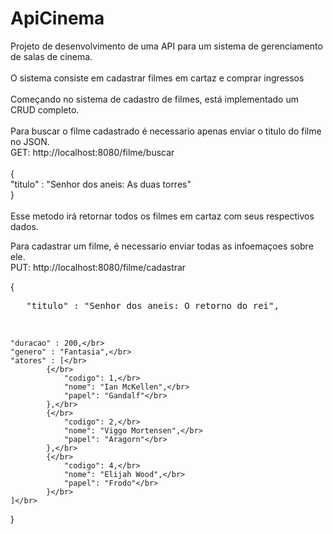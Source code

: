 # ApiCinema</br>
Projeto de desenvolvimento de uma API para um sistema de gerenciamento de salas de cinema.</br>
</br>
O sistema consiste em cadastrar filmes em cartaz e comprar ingressos</br>
</br>
Começando no sistema de cadastro de filmes, está implementado um CRUD completo.</br>
</br>
Para buscar o filme cadastrado é necessario apenas enviar o titulo do filme no JSON.</br>
GET: http://localhost:8080/filme/buscar</br>
</br>
{</br>
"titulo" : "Senhor dos aneis: As duas torres"</br>
}</br>
</br>
Esse metodo irá retornar todos os filmes em cartaz com seus respectivos dados.</br>

Para cadastrar um filme, é necessario enviar todas as infoemaçoes sobre ele.</br>
PUT: http://localhost:8080/filme/cadastrar</br>

{</br>
<pre>	"titulo" : "Senhor dos aneis: O retorno do rei",</pre></br>
	"duracao" : 200,</br>
	"genero" : "Fantasia",</br>
	"atores" : [</br>
			{</br>
				"codigo": 1,</br>
				"nome": "Ian McKellen",</br>
				"papel": "Gandalf"</br>
			},</br>
			{</br>
				"codigo": 2,</br>
				"nome": "Viggo Mortensen",</br>
				"papel": "Aragorn"</br>
			},</br>
			{</br>
				"codigo": 4,</br>
				"nome": "Elijah Wood",</br>
				"papel": "Frodo"</br>
			}</br>
	]</br>
}</br>

